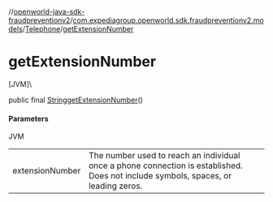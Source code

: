//[openworld-java-sdk-fraudpreventionv2](../../../index.md)/[com.expediagroup.openworld.sdk.fraudpreventionv2.models](../index.md)/[Telephone](index.md)/[getExtensionNumber](get-extension-number.md)

# getExtensionNumber

[JVM]\

public final [String](https://docs.oracle.com/javase/8/docs/api/java/lang/String.html)[getExtensionNumber](get-extension-number.md)()

#### Parameters

JVM

| | |
|---|---|
| extensionNumber | The number used to reach an individual once a phone connection is established.  Does not include symbols, spaces, or leading zeros. |
